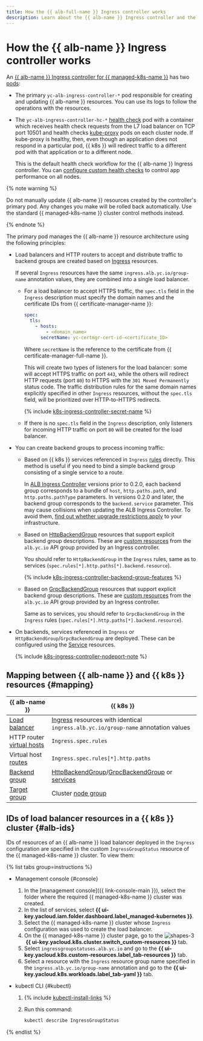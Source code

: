 ```yaml
---
title: How the {{ alb-full-name }} Ingress controller works
description: Learn about the {{ alb-name }} Ingress controller and the relationships between {{ alb-name }} and {{ k8s }} resources.
---
```


# How the {{ alb-name }} Ingress controller works


An [{{ alb-name }} Ingress controller for {{ managed-k8s-name }}](index.md) has two [pods](../../../managed-kubernetes/concepts/index.md#pod):

* The primary `yc-alb-ingress-controller-*` pod responsible for creating and updating {{ alb-name }} resources. You can use its logs to follow the operations with the resources.
* The `yc-alb-ingress-controller-hc-*` [health check](../../concepts/backend-group.md#health-checks) pod with a container which receives health check requests from the L7 load balancer on TCP port 10501 and health checks [kube-proxy](https://kubernetes.io/docs/reference/command-line-tools-reference/kube-proxy/) pods on each cluster node. If kube-proxy is healthy, then, even though an application does not respond in a particular pod, {{ k8s }} will redirect traffic to a different pod with that application or to a different node.

  This is the default health check workflow for the {{ alb-name }} Ingress controller. You can [configure custom health checks](../../../managed-kubernetes/tutorials/custom-health-checks.md) to control app performance on all nodes.

{% note warning %}

Do not manually update {{ alb-name }} resources created by the controller's primary pod. Any changes you make will be rolled back automatically. Use the standard {{ managed-k8s-name }} cluster control methods instead.

{% endnote %}

The primary pod manages the {{ alb-name }} resource architecture using the following principles:

* Load balancers and HTTP routers to accept and distribute traffic to backend groups are created based on [Ingress](../../k8s-ref/ingress.md) resources.

  If several `Ingress` resources have the same `ingress.alb.yc.io/group-name` annotation values, they are combined into a single load balancer.

  * For a load balancer to accept HTTPS traffic, the `spec.tls` field in the `Ingress` description must specify the domain names and the certificate IDs from {{ certificate-manager-name }}:

    ```yaml
    spec:
      tls:
        - hosts:
            - <domain_name>
          secretName: yc-certmgr-cert-id-<certificate_ID>
    ```

    Where `secretName` is the reference to the certificate from {{ certificate-manager-full-name }}.

    This will create two types of listeners for the load balancer: some will accept HTTPS traffic on port `443`, while the others will redirect HTTP requests (port `80`) to HTTPS with the `301 Moved Permanently` status code. The traffic distribution rules for the same domain names explicitly specified in other `Ingress` resources, without the `spec.tls` field, will be prioritized over HTTP-to-HTTPS redirects.

    {% include [k8s-ingress-controller-secret-name](../../../_includes/application-load-balancer/k8s-ingress-controller-secret-name.md) %}
    
  * If there is no `spec.tls` field in the `Ingress` description, only listeners for incoming HTTP traffic on port `80` will be created for the load balancer.

* You can create backend groups to process incoming traffic:

  * Based on {{ k8s }} services referenced in `Ingress` [rules](../../../application-load-balancer/k8s-ref/ingress.md#rule) directly. This method is useful if you need to bind a simple backend group consisting of a single service to a route.

    In [ALB Ingress Controller](/marketplace/products/yc/alb-ingress-controller) versions prior to 0.2.0, each backend group corresponds to a bundle of `host`, `http.paths.path`, and `http.paths.pathType` parameters. In versions 0.2.0 and later, the backend group corresponds to the `backend.service` parameter. This may cause collisions when updating the ALB Ingress Controller. To avoid them, [find out whether upgrade restrictions apply](../../operations/k8s-ingress-controller-upgrade.md) to your infrastructure.

  * Based on [HttpBackendGroup](../../k8s-ref/http-backend-group.md) resources that support explicit backend group descriptions. These are [custom resources](https://kubernetes.io/docs/concepts/extend-kubernetes/api-extension/custom-resources/) from the `alb.yc.io` API group provided by an Ingress controller.

    You should refer to `HttpBackendGroup` in the `Ingress` rules, same as to services (`spec.rules[*].http.paths[*].backend.resource`).

    {% include [k8s-ingress-controller-backend-group-features](../../../_includes/application-load-balancer/k8s-ingress-controller-backend-group-features.md) %}

  * Based on [GrpcBackendGroup](../../k8s-ref/grpc-backend-group.md) resources that support explicit backend group descriptions. These are [custom resources](https://kubernetes.io/docs/concepts/extend-kubernetes/api-extension/custom-resources/) from the `alb.yc.io` API group provided by an Ingress controller.

    Same as to services, you should refer to `GrpcBackendGroup` in the `Ingress` rules (`spec.rules[*].http.paths[*].backend.resource`).  

* On backends, services referenced in `Ingress` or `HttpBackendGroup`/`GrpcBackendGroup` are deployed. These can be configured using the [Service](../../k8s-ref/service-for-ingress.md) resources.

  {% include [k8s-ingress-controller-nodeport-note](../../../_includes/application-load-balancer/k8s-ingress-controller-nodeport-note.md) %}

## Mapping between {{ alb-name }} and {{ k8s }} resources {#mapping}

| {{ alb-name }} | {{ k8s }} |
| ----- | ----- |
| [Load balancer](../../concepts/application-load-balancer.md) | [Ingress](../../k8s-ref/ingress.md) resources with identical `ingress.alb.yc.io/group-name` annotation values |
| HTTP router [virtual hosts](../../concepts/http-router.md#virtual-host) | `Ingress.spec.rules` |
| Virtual host [routes](../../concepts/http-router.md#routes) | `Ingress.spec.rules[*].http.paths` |
| [Backend group](../../concepts/backend-group.md) | [HttpBackendGroup](../../k8s-ref/http-backend-group.md)/[GrpcBackendGroup](../../k8s-ref/grpc-backend-group.md) or [services](../../k8s-ref/service-for-ingress.md) |
| [Target group](../../concepts/target-group.md) | Cluster [node group](../../../managed-kubernetes/concepts/index.md#node-group) |

## IDs of load balancer resources in a {{ k8s }} cluster {#alb-ids}

IDs of resources of an {{ alb-name }} load balancer deployed in the `Ingress` configuration are specified in the custom `IngressGroupStatus` resource of the {{ managed-k8s-name }} cluster. To view them:

{% list tabs group=instructions %}

- Management console {#console}

  1. In the [management console]({{ link-console-main }}), select the folder where the required {{ managed-k8s-name }} cluster was created.
  1. In the list of services, select **{{ ui-key.yacloud.iam.folder.dashboard.label_managed-kubernetes }}**.
  1. Select the {{ managed-k8s-name }} cluster whose `Ingress` configuration was used to create the load balancer.
  1. On the {{ managed-k8s-name }} cluster page, go to the ![shapes-3](../../../_assets/console-icons/shapes-3.svg) **{{ ui-key.yacloud.k8s.cluster.switch_custom-resources }}** tab.
  1. Select `ingressgroupstatuses.alb.yc.io` and go to the **{{ ui-key.yacloud.k8s.custom-resources.label_tab-resources }}** tab.
  1. Select a resource with the `Ingress` resource group name specified in the `ingress.alb.yc.io/group-name` annotation and go to the **{{ ui-key.yacloud.k8s.workloads.label_tab-yaml }}** tab.

- kubectl CLI {#kubectl}

  1. {% include [kubectl-install-links](../../../_includes/managed-kubernetes/kubectl-install.md) %}
  1. Run this command:

      ```bash
      kubectl describe IngressGroupStatus
      ```

{% endlist %}